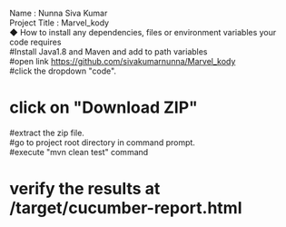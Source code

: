  Name : Nunna Siva Kumar</br>
 Project Title : Marvel_kody</br>
◆ How to install any dependencies, files or environment variables your code requires</br>
#Install Java1.8 and Maven and add to path variables</br>
#open link https://github.com/sivakumarnunna/Marvel_kody </br>
#click the dropdown "code".</br>
# click on "Download ZIP"</br>
#extract the zip file.</br>
#go to project root directory in command prompt.</br>
#execute "mvn clean test" command</br>
# verify the results at /target/cucumber-report.html</br>
